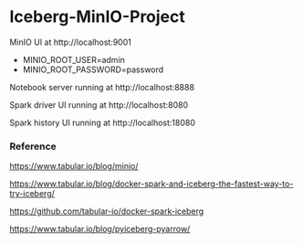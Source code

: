 # Iceberg-MinIO-Project
MinIO UI at http://localhost:9001
- MINIO_ROOT_USER=admin
- MINIO_ROOT_PASSWORD=password
  
Notebook server running at http://localhost:8888

Spark driver UI running at http://localhost:8080

Spark history UI running at http://localhost:18080

### Reference
https://www.tabular.io/blog/minio/

https://www.tabular.io/blog/docker-spark-and-iceberg-the-fastest-way-to-try-iceberg/

https://github.com/tabular-io/docker-spark-iceberg

https://www.tabular.io/blog/pyiceberg-pyarrow/


